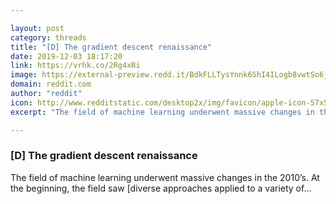```yaml
---

layout: post
category: threads
title: "[D] The gradient descent renaissance"
date: 2019-12-03 18:17:20
link: https://vrhk.co/2Rg4xRi
image: https://external-preview.redd.it/BdkFLLTysYnnk6ShI4ILogb8vwtSo6jlgRML11mKoeE.png?width=771&height=401&auto=webp&s=d09534d21c3c5990acc9a84a51236ae32616bd29
domain: reddit.com
author: "reddit"
icon: http://www.redditstatic.com/desktop2x/img/favicon/apple-icon-57x57.png
excerpt: "The field of machine learning underwent massive changes in the 2010’s. At the beginning, the field saw [diverse approaches applied to a variety of..."

---
```


### [D] The gradient descent renaissance

The field of machine learning underwent massive changes in the 2010’s. At the beginning, the field saw [diverse approaches applied to a variety of...